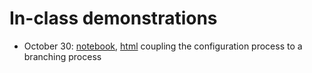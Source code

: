 # In-class demonstrations

- October 30: [notebook](configuration_process.ipynb), [html](configuration_process.html)
    coupling the configuration process to a branching process
